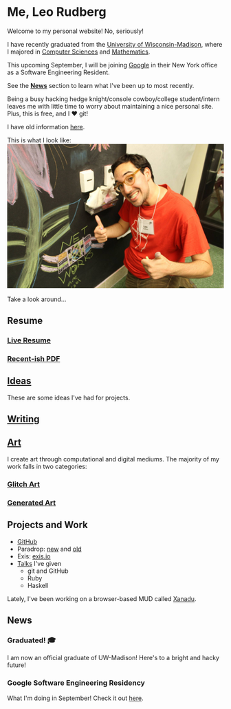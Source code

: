 # Me, Leo Rudberg
Welcome to my personal website! No, seriously!

I have recently graduated from the [University of Wisconsin-Madison](http://wisc.edu),
where I majored in [Computer Sciences](http://cs.wisc.edu) and [Mathematics](http://math.wisc.edu).

This upcoming September, I will be joining [Google](https://google.com) in their New York office as a Software Engineering Resident.

See the [__News__](#news) section to learn what I've been up to most recently.

Being a busy hacking hedge knight/console cowboy/college student/intern leaves
me with little time to worry about maintaining a nice personal site. Plus, this
is free, and I :heart: git!

I have old information [here](http://cs.wisc.edu/~leo).

This is what I look like:
![Yup, this is me](https://github.com/LOZORD/me/blob/master/me.jpg)

Take a look around...

## Resume

### [Live Resume](https://docs.google.com/document/d/1d0WxjT2ZJi4EQ-GkS-a0-QpzHyQuDAlBOyY8acCe-2w/view)

### [Recent-ish PDF](http://github.com/LOZORD/me/tree/master/LeoRudbergResume.pdf)

## [Ideas](https://github.com/LOZORD/me/tree/master/ideas.markdown)

These are some ideas I've had for projects.

## [Writing](http://github.com/LOZORD/me/tree/master/writing)

## [Art](http://github.com/LOZORD/me/tree/master/art)

I create art through computational and digital mediums.
The majority of my work falls in two categories:

### [Glitch Art](http://github.com/LOZORD/me/tree/master/art/glitched)

### [Generated Art](http://github.com/LOZORD/me/tree/master/art/generated)

## Projects and Work

* [GitHub](http://github.com/LOZORD)
* Paradrop: [new](http://paradrop.io) and [old](http://paradrop.org)
* Exis: [exis.io](http://exis.io)
* [Talks](https://github.com/uw-upl/talks#readme) I've given
  * git and GitHub
  * Ruby
  * Haskell
 
Lately, I've been working on a browser-based MUD called [Xanadu](https://github.com/LOZORD/xanadu). 

## News

### Graduated! :mortar_board:
I am now an official graduate of UW-Madison! Here's to a bright and hacky future!

### Google Software Engineering Residency
What I'm doing in September! Check it out [here](https://www.google.com/about/careers/students/engres.html).

